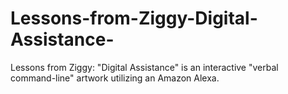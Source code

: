# Lessons-from-Ziggy-Digital-Assistance-
Lessons from Ziggy: "Digital Assistance" is an interactive "verbal command-line" artwork utilizing an Amazon Alexa.
